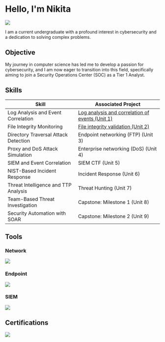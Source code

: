 # Hello, I'm Nikita
<a href="https://www.linkedin.com/in/nikita-volobuiev/"><img src="https://img.shields.io/badge/-LinkedIn-0072b1?&style=for-the-badge&logo=linkedin&logoColor=white" /></a>

I am a current undergraduate with a profound interest in cybersecurity and a dedication to solving complex problems.

## Objective

My journey in computer science has led me to develop a passion for cybersecurity, and I am now eager to transition into this field, specifically aiming to join a Security Operations Center (SOC) as a Tier 1 Analyst.

## Skills

| Skill                                         | Associated Project         |
|-----------------------------------------------|----------------------------|
| Log Analysis and Event Correlation          | <a href="https://google.com">Log analysis and correlation of events (Unit 1)</a>|
| File Integrity Monitoring | <a href="https://google.com">File integrity validation (Unit 2)</a>|
| Directory Traversal Attack Detection         | Endpoint networking (FTP) (Unit 3)|
| Proxy and DoS Attack Simulation      | Enterprise networking (DoS) (Unit 4)|
| SIEM and Event Correlation                  | SIEM CTF (Unit 5)|
| NIST-Based Incident Response | Incident Response (Unit 6)|
| Threat Intelligence and TTP Analysis | Threat Hunting (Unit 7) |
| Team-Based Threat Investigation | Capstone: Milestone 1 (Unit 8) |
| Security Automation with SOAR | Capstone: Milestone 2 (Unit 9) |

## Tools

### Network
<div>
    <img src="https://img.shields.io/badge/-Wireshark-1679A7?&style=for-the-badge&logo=Wireshark&logoColor=white" />
</div>

### Endpoint
<div>
    <img src="https://img.shields.io/badge/-Wazuh-7B42BC?&style=for-the-badge&logo=Wazuh&logoColor=white" />
</div>

### SIEM
<div>
    <img src="https://img.shields.io/badge/-Splunk-000000?&style=for-the-badge&logo=Splunk&logoColor=white" />
</div>

## Certifications
<div>
<img src="https://img.shields.io/badge/-CodePath_CYB_102-00C6AE?&style=for-the-badge&logo=CodePath&logoColor=000000" />
</div>
